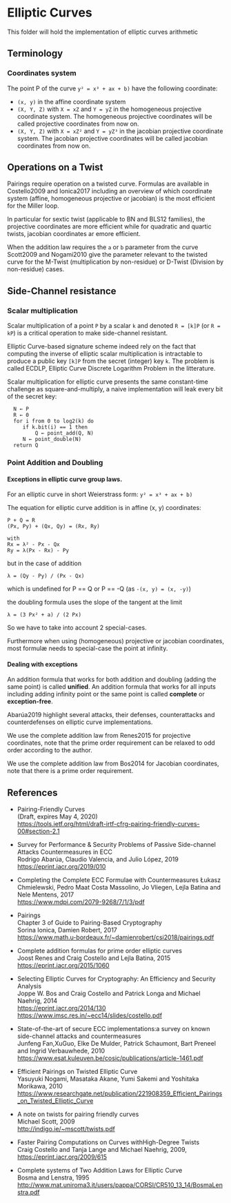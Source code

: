 # Elliptic Curves

This folder will hold the implementation of elliptic curves arithmetic

## Terminology

### Coordinates system

The point P of the curve `y² = x³ + ax + b)` have the following coordinate:

- `(x, y)` in the affine coordinate system
- `(X, Y, Z)` with `X = xZ` and `Y = yZ` in the homogeneous projective coordinate system.
  The homogeneous projective coordinates will be called projective coordinates from now on.
- `(X, Y, Z)` with `X = xZ²` and `Y = yZ³` in the jacobian projective coordinate system.
  The jacobian projective coordinates will be called jacobian coordinates from now on.

## Operations on a Twist

Pairings require operation on a twisted curve. Formulas are available
in Costello2009 and Ionica2017 including an overview of which coordinate system (affine, homogeneous projective or jacobian) is the most efficient for the Miller loop.

In particular for sextic twist (applicable to BN and BLS12 families), the projective coordinates are more efficient while for quadratic and quartic twists, jacobian coordinates ar emore efficient.

When the addition law requires the `a` or `b` parameter from the curve Scott2009 and Nogami2010 give the parameter relevant to the twisted curve for the M-Twist (multiplication by non-residue) or D-Twist (Division by non-residue) cases.

## Side-Channel resistance

### Scalar multiplication

Scalar multiplication of a point `P` by a scalar `k` and denoted `R = [k]P` (or `R = kP`)
is a critical operation to make side-channel resistant.

Elliptic Curve-based signature scheme indeed rely on the fact that computing the inverse of elliptic scalar multiplication is intractable to produce a public key `[k]P` from
the secret (integer) key `k`. The problem is called ECDLP, Elliptic Curve Discrete Logarithm Problem in the litterature.

Scalar multiplication for elliptic curve presents the same constant-time challenge as square-and-multiply, a naive implementation will leak every bit of the secret key:
```
  N ← P
  R ← 0
  for i from 0 to log2(k) do
     if k.bit(i) == 1 then
         Q ← point_add(Q, N)
     N ← point_double(N)
  return Q
```

### Point Addition and Doubling

#### Exceptions in elliptic curve group laws.

For an elliptic curve in short Weierstrass form: `y² = x³ + ax + b)`

The equation for elliptic curve addition is in affine (x, y) coordinates:

```
P + Q = R
(Px, Py) + (Qx, Qy) = (Rx, Ry)

with
Rx = λ² - Px - Qx
Ry = λ(Px - Rx) - Py
```
but in the case of addition
```
λ = (Qy - Py) / (Px - Qx)
```
which is undefined for P == Q or P == -Q (as `-(x, y) = (x, -y)`)

the doubling formula uses the slope of the tangent at the limit

```
λ = (3 Px² + a) / (2 Px)
```

So we have to take into account 2 special-cases.

Furthermore when using (homogeneous) projective or jacobian coordinates, most formulæ
needs to special-case the point at infinity.

#### Dealing with exceptions

An addition formula that works for both addition and doubling (adding the same point) is called **unified**.
An addition formula that works for all inputs including adding infinity point or the same point is called **complete** or **exception-free**.

Abarúa2019 highlight several attacks, their defenses, counterattacks and counterdefenses
on elliptic curve implementations.

We use the complete addition law from Renes2015 for projective coordinates, note that the prime order requirement can be relaxed to odd order according to the author.

We use the complete addition law from Bos2014 for Jacobian coordinates, note that there is a prime order requirement.

## References

- Pairing-Friendly Curves\
  (Draft, expires May 4, 2020)\
  https://tools.ietf.org/html/draft-irtf-cfrg-pairing-friendly-curves-00#section-2.1

- Survey for Performance & Security Problems of Passive Side-channel Attacks     Countermeasures in ECC\
  Rodrigo Abarúa, Claudio Valencia, and Julio López, 2019\
  https://eprint.iacr.org/2019/010

- Completing the Complete ECC Formulae with Countermeasures
  Łukasz Chmielewski, Pedro Maat Costa Massolino, Jo Vliegen, Lejla Batina and Nele Mentens, 2017\
  https://www.mdpi.com/2079-9268/7/1/3/pdf

- Pairings\
  Chapter 3 of Guide to Pairing-Based Cryptography\
  Sorina Ionica, Damien Robert, 2017\
  https://www.math.u-bordeaux.fr/~damienrobert/csi2018/pairings.pdf

- Complete addition formulas for prime order elliptic curves\
  Joost Renes and Craig Costello and Lejla Batina, 2015\
  https://eprint.iacr.org/2015/1060

- Selecting Elliptic Curves for Cryptography: An Efficiency and Security Analysis\
  Joppe W. Bos and Craig Costello and Patrick Longa and Michael Naehrig, 2014\
  https://eprint.iacr.org/2014/130
  https://www.imsc.res.in/~ecc14/slides/costello.pdf

- State-of-the-art of secure ECC implementations:a survey on known side-channel attacks and countermeasures\
  Junfeng Fan,XuGuo, Elke De Mulder, Patrick Schaumont, Bart Preneel and Ingrid Verbauwhede, 2010
  https://www.esat.kuleuven.be/cosic/publications/article-1461.pdf

- Efficient Pairings on Twisted Elliptic Curve\
  Yasuyuki Nogami, Masataka Akane, Yumi Sakemi and Yoshitaka Morikawa, 2010\
  https://www.researchgate.net/publication/221908359_Efficient_Pairings_on_Twisted_Elliptic_Curve

- A note on twists for pairing friendly curves\
  Michael Scott, 2009\
  http://indigo.ie/~mscott/twists.pdf

- Faster Pairing Computations on Curves withHigh-Degree Twists\
  Craig Costello and Tanja Lange and Michael Naehrig, 2009,
  https://eprint.iacr.org/2009/615

- Complete systems of Two Addition Laws for Elliptic Curve\
  Bosma and Lenstra, 1995
  http://www.mat.uniroma3.it/users/pappa/CORSI/CR510_13_14/BosmaLenstra.pdf
